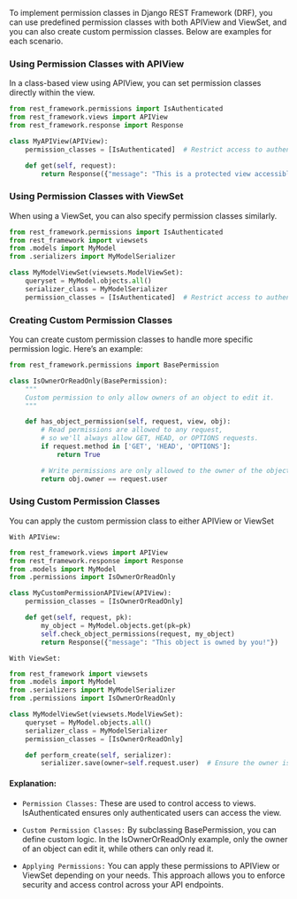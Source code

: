 To implement permission classes in Django REST Framework (DRF), you can use predefined permission classes with both APIView and ViewSet, and you can also create custom permission classes. Below are examples for each scenario.

### Using Permission Classes with APIView

In a class-based view using APIView, you can set permission classes directly within the view.

```python
from rest_framework.permissions import IsAuthenticated
from rest_framework.views import APIView
from rest_framework.response import Response

class MyAPIView(APIView):
    permission_classes = [IsAuthenticated]  # Restrict access to authenticated users

    def get(self, request):
        return Response({"message": "This is a protected view accessible to authenticated users only"})

```

### Using Permission Classes with ViewSet

When using a ViewSet, you can also specify permission classes similarly.

```python
from rest_framework.permissions import IsAuthenticated
from rest_framework import viewsets
from .models import MyModel
from .serializers import MyModelSerializer

class MyModelViewSet(viewsets.ModelViewSet):
    queryset = MyModel.objects.all()
    serializer_class = MyModelSerializer
    permission_classes = [IsAuthenticated]  # Restrict access to authenticated users

```

### Creating Custom Permission Classes

You can create custom permission classes to handle more specific permission logic. Here’s an example:

```python
from rest_framework.permissions import BasePermission

class IsOwnerOrReadOnly(BasePermission):
    """
    Custom permission to only allow owners of an object to edit it.
    """

    def has_object_permission(self, request, view, obj):
        # Read permissions are allowed to any request,
        # so we'll always allow GET, HEAD, or OPTIONS requests.
        if request.method in ['GET', 'HEAD', 'OPTIONS']:
            return True

        # Write permissions are only allowed to the owner of the object.
        return obj.owner == request.user

```

### Using Custom Permission Classes

You can apply the custom permission class to either APIView or ViewSet

`With APIView:`

```python
from rest_framework.views import APIView
from rest_framework.response import Response
from .models import MyModel
from .permissions import IsOwnerOrReadOnly

class MyCustomPermissionAPIView(APIView):
    permission_classes = [IsOwnerOrReadOnly]

    def get(self, request, pk):
        my_object = MyModel.objects.get(pk=pk)
        self.check_object_permissions(request, my_object)
        return Response({"message": "This object is owned by you!"})

```

`With ViewSet:`

```python
from rest_framework import viewsets
from .models import MyModel
from .serializers import MyModelSerializer
from .permissions import IsOwnerOrReadOnly

class MyModelViewSet(viewsets.ModelViewSet):
    queryset = MyModel.objects.all()
    serializer_class = MyModelSerializer
    permission_classes = [IsOwnerOrReadOnly]

    def perform_create(self, serializer):
        serializer.save(owner=self.request.user)  # Ensure the owner is set on create

```

#### Explanation:

- `Permission Classes:` These are used to control access to views. IsAuthenticated ensures only authenticated users can access the view.

- `Custom Permission Classes:` By subclassing BasePermission, you can define custom logic. In the IsOwnerOrReadOnly example, only the owner of an object can edit it, while others can only read it.

- `Applying Permissions:` You can apply these permissions to APIView or ViewSet depending on your needs.
  This approach allows you to enforce security and access control across your API endpoints.
